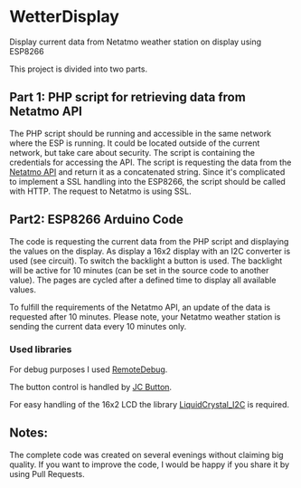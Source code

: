 # WetterDisplay
Display current data from Netatmo weather station on display using ESP8266

This project is divided into two parts.

## Part 1: PHP script for retrieving data from Netatmo API
The PHP script should be running and accessible in the same network where the ESP is running. It could be located outside of the current network, but take care about security. The script is containing the credentials for accessing the API.
The script is requesting the data from the [Netatmo API](https://dev.netatmo.com) and return it as a concatenated string. Since it's complicated to implement a SSL handling into the ESP8266, the script should be called with HTTP. The request to Netatmo is using SSL.

## Part2: ESP8266 Arduino Code
The code is requesting the current data from the PHP script and displaying the values on the display.
As display a 16x2 display with an I2C converter is used (see circuit). To switch the backlight a button is used.
The backlight will be active for 10 minutes (can be set in the source code to another value).
The pages are cycled after a defined time to display all available values.

To fulfill the requirements of the Netatmo API, an update of the data is requested after 10 minutes.
Please note, your Netatmo weather station is sending the current data every 10 minutes only.

### Used libraries
For debug purposes I used [RemoteDebug](https://github.com/JoaoLopesF/RemoteDebug).

The button control is handled by [JC Button](https://github.com/JChristensen/JC_Button).

For easy handling of the 16x2 LCD the library [LiquidCrystal_I2C](https://github.com/johnrickman/LiquidCrystal_I2C) is required.

## Notes:
The complete code was created on several evenings without claiming big quality. If you want to improve the code, I would be happy if you share it by using Pull Requests.
